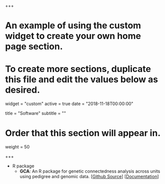 +++
# An example of using the custom widget to create your own home page section.
# To create more sections, duplicate this file and edit the values below as desired.
widget = "custom"
active = true
date = "2018-11-18T00:00:00"

title = "Software"
subtitle = ""

# Order that this section will appear in.
weight = 50

+++

* R package
  + **GCA**: An R package for genetic connectedness analysis across units using pedigree and genomic data. \[[Github Source](https://github.com/HaipengU/GCA)\] \[[Documentation](/Rmd/Vignette.html)\]
